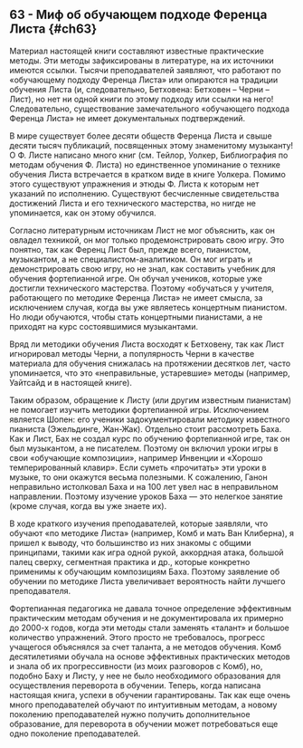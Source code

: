## 63 - Миф об обучающем подходе Ференца Листа {#ch63}

Материал настоящей книги составляют известные практические методы. Эти методы зафиксированы в литературе, на их источники имеются ссылки. Тысячи преподавателей заявляют, что работают по «обучающему подходу Ференца Листа» или опираются на традиции обучения Листа (и, следовательно, Бетховена: Бетховен – Черни – Лист), но нет ни одной книги по этому подходу или ссылки на него! Следовательно, существование замечательного «обучающего подхода Ференца Листа» не имеет документальных подтверждений.

В мире существует более десяти обществ Ференца Листа и свыше десяти тысяч публикаций, посвященных этому знаменитому музыканту! О Ф. Листе написано много книг (см. Тейлор, Уолкер, Библиография по методам обучения Ф. Листа) но единственное упоминание о технике обучения Листа встречается в кратком виде в книге Уолкера. Помимо этого существуют упражнения и этюды Ф. Листа к которым нет указаний по исполнению. Существуют бесчисленные свидетельства достижений Листа и его технического мастерства, но нигде не упоминается, как он этому обучился.

Согласно литературным источникам Лист не мог объяснить, как он овладел техникой, он мог только продемонстрировать свою игру. Это понятно, так как Ференц Лист был, прежде всего, пианистом, музыкантом, а не специалистом-аналитиком. Он мог играть и демонстрировать свою игру, но не знал, как составить учебник для обучения фортепианной игре. Он обучал учеников, которые уже достигли технического мастерства. Поэтому «обучаться у учителя, работающего по методике Ференца Листа» не имеет смысла, за исключением случая, когда вы уже являетесь концертным пианистом. Но люди обучаются, чтобы стать концертными пианистами, а не приходят на курс состоявшимися музыкантами.

Вряд ли методики обучения Листа восходят к Бетховену, так как Лист игнорировал методы Черни, а популярность Черни в качестве материала для обучения снижалась на протяжении десятков лет, часто упоминается, что это «неправильные, устаревшие» методы (например, Уайтсайд и в настоящей книге).

Таким образом, обращение к Листу (или другим известным пианистам) не помогает изучить методики фортепианной игры. Исключением является Шопен: его ученики задокументировали методику известного пианиста (Эжельдинге, Жан-Жак). Отдельно стоит рассмотреть Баха. Как и Лист, Бах не создал курс по обучению фортепианной игре, так он был музыкантом, а не писателем. Поэтому он включил уроки игры в свои «обучающие композиции», например Инвенции и «Хорошо темперированный клавир». Если суметь «прочитать» эти уроки в музыке, то они окажутся весьма полезными. К сожалению, Ганон неправильно истолковал Баха и на 100 лет увел нас в неправильном направлении. Поэтому изучение уроков Баха — это нелегкое занятие (кроме случая, когда вы уже знаете их).

В ходе краткого изучения преподавателей, которые заявляли, что обучают «по методике Листа» (например, Комб и мать Ван Клиберна), я пришел к выводу, что большинство из них знакомы с общими принципами, такими как игра одной рукой, аккордная атака, большой палец сверху, сегментная практика и др., которые конкретно применимы к обучающим композициям Баха. Поэтому заявление об обучении по методике Листа увеличивает вероятность найти лучшего преподавателя.

Фортепианная педагогика не давала точное определение эффективным практическим методам обучения и не документировала их примерно до 2000-х годов, когда эти методы стали заменять «талант» и большое количество упражнений. Этого просто не требовалось, прогресс учащегося объяснялся за счет таланта, а не методов обучения. Комб десятилетиями обучала на основе эффективных практических методов и знала об их прогрессивности (из моих разговоров с Комб), но, подобно Баху и Листу, у нее не было необходимого образования для осуществления переворота в обучении. Теперь, когда написана настоящая книга, успехи в обучении гарантированы. Так как еще очень много преподавателей обучают по интуитивным методам, а новому поколению преподавателей нужно получить дополнительное образование, для переворота в обучении может потребоваться еще одно поколение преподавателей.
